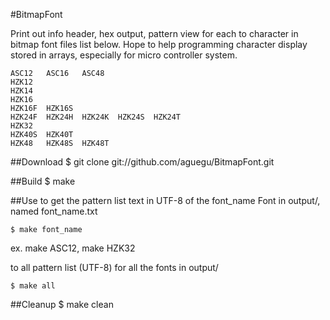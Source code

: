 #BitmapFont

Print out info header, hex output, pattern view for each to character in bitmap font files list below. Hope to help programming character display stored in arrays, especially for micro controller system.

	ASC12	ASC16 	ASC48
	HZK12
	HZK14
	HZK16
	HZK16F 	HZK16S
	HZK24F	HZK24H	HZK24K	HZK24S	HZK24T
	HZK32
	HZK40S	HZK40T
	HZK48	HZK48S	HZK48T

##Download
	$ git clone git://github.com/aguegu/BitmapFont.git

##Build
	$ make 

##Use
to get the pattern list text in UTF-8 of the font_name Font in output/, named font_name.txt

	$ make font_name

ex. make ASC12, make HZK32

to all pattern list (UTF-8) for all the fonts in output/

	$ make all

##Cleanup
	$ make clean

